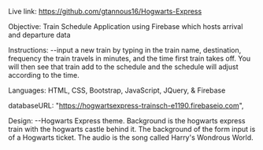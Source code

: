 Live link: https://github.com/gtannous16/Hogwarts-Express

Objective: Train Schedule Application using Firebase which hosts arrival and departure data

Instructions: --input a new train by typing in the train name, destination, frequency the train travels in minutes, and the time first train takes off. You will then see that train add to the schedule and the schedule will adjust according to the time. 

Languages: HTML, CSS, Bootstrap, JavaScript, JQuery, & Firebase

databaseURL: "https://hogwartsexpress-trainsch-e1190.firebaseio.com",

Design: --Hogwarts Express theme. Background is the hogwarts express train with the hogwarts castle behind it. The background of the form input is of a Hogwarts ticket. The audio is the song called Harry's Wondrous World. 